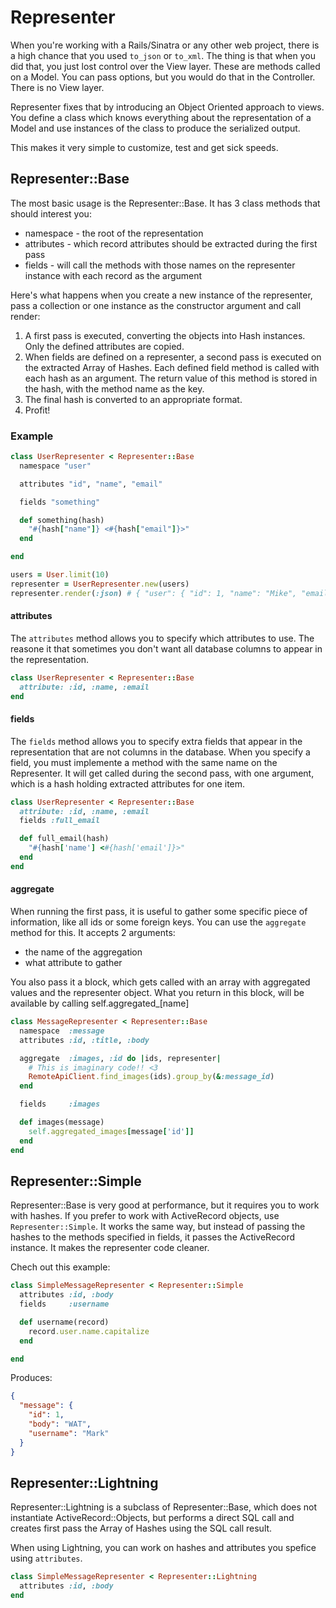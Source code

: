 Representer
============

When you're working with a Rails/Sinatra or any other web project, there is a high chance that you used `to_json` or `to_xml`. The thing is that when you did that, you just lost control over the View layer. These are methods called on a Model. You can pass options, but you would do that in the Controller. There is no View layer.

Representer fixes that by introducing an Object Oriented approach to views. You define a class which knows everything about the representation of a Model and use instances of the class to produce the serialized output.

This makes it very simple to customize, test and get sick speeds.

Representer::Base
-----------------------------------

The most basic usage is the Representer::Base. It has 3 class methods that should interest you:

* namespace  - the root of the representation
* attributes - which record attributes should be extracted during the first pass
* fields     - will call the methods with those names on the representer instance with each record as the argument

Here's what happens when you create a new instance of the representer, pass a collection or one instance as the constructor argument and call render:

1. A first pass is executed, converting the objects into Hash instances. Only the defined attributes are copied.
2. When fields are defined on a representer, a second pass is executed on the extracted Array of Hashes.
   Each defined field method is called with each hash as an argument.
   The return value of this method is stored in the hash, with the method name as the key.
3. The final hash is converted to an appropriate format.
4. Profit!

### Example

```ruby
class UserRepresenter < Representer::Base
  namespace "user"

  attributes "id", "name", "email"

  fields "something"

  def something(hash)
    "#{hash["name"]} <#{hash["email"]}>"
  end

end

users = User.limit(10)
representer = UserRepresenter.new(users)
representer.render(:json) # { "user": { "id": 1, "name": "Mike", "email": "mike@email.com", "something": "Mike <mike@email.com>" }}
```

#### attributes

The `attributes` method allows you to specify which attributes to use. The reasone it that sometimes you don't want all database columns to appear in the representation.

```ruby
class UserRepresenter < Representer::Base
  attribute: :id, :name, :email
end
```

#### fields

The `fields` method allows you to specify extra fields that appear in the representation that are not columns in the database. When you specify a field, you must implemente a method with the same name on the Representer. It will get called during the second pass, with one argument, which is a hash holding extracted attributes for one item.

```ruby
class UserRepresenter < Representer::Base
  attribute: :id, :name, :email
  fields :full_email

  def full_email(hash)
    "#{hash['name'] <#{hash['email']}>"
  end
end
```

#### aggregate

When running the first pass, it is useful to gather some specific piece of information, like all ids or some foreign keys. You can use the `aggregate` method for this. It accepts 2 arguments:

* the name of the aggregation
* what attribute to gather

You also pass it a block, which gets called with an array with aggregated values and the representer object. What you return in this block, will be available by calling self.aggregated_[name]

```ruby
class MessageRepresenter < Representer::Base
  namespace  :message
  attributes :id, :title, :body

  aggregate  :images, :id do |ids, representer|
    # This is imaginary code!! <3
    RemoteApiClient.find_images(ids).group_by(&:message_id)
  end

  fields     :images

  def images(message)
    self.aggregated_images[message['id']]
  end
end
```

Representer::Simple
-------------------

Representer::Base is very good at performance, but it requires you to work
with hashes. If you prefer to work with ActiveRecord objects, use `Representer::Simple`. It works the same way, but instead of passing the hashes to the methods specified in fields, it passes the ActiveRecord instance. It makes the representer code cleaner.

Chech out this example:

```ruby
class SimpleMessageRepresenter < Representer::Simple
  attributes :id, :body
  fields     :username

  def username(record)
    record.user.name.capitalize
  end

end
```

Produces:

```json
{
  "message": {
    "id": 1,
    "body": "WAT",
    "username": "Mark"
  }
}
```

Representer::Lightning
-----------------------------------

Representer::Lightning is a subclass of Representer::Base, which does not
instantiate ActiveRecord::Objects, but performs a direct SQL call and creates
first pass the Array of Hashes using the SQL call result.

When using Lightning, you can work on hashes and attributes you spefice using `attributes`.

```ruby
class SimpleMessageRepresenter < Representer::Lightning
  attributes :id, :body
end
```

